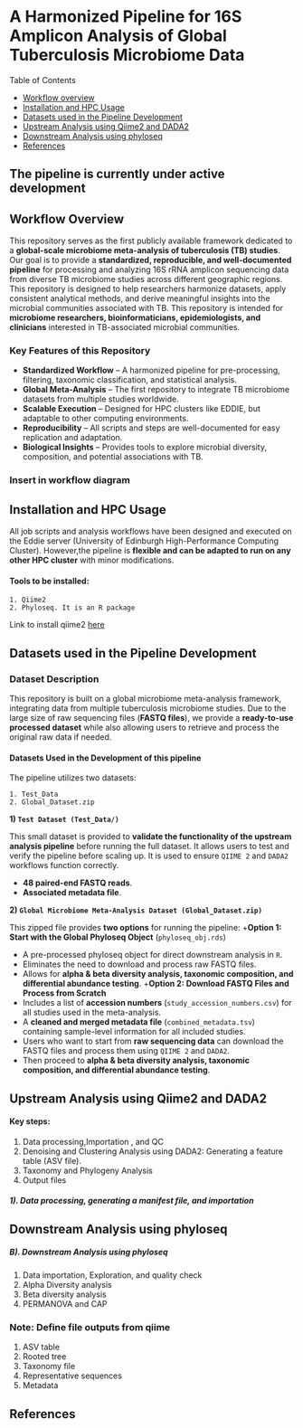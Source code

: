 # A Harmonized Pipeline for 16S Amplicon Analysis of Global Tuberculosis Microbiome Data
Table of Contents
* [Workflow overview](#workflow-overview)
* [Installation and HPC Usage](#Installation-and-HPC-Usage)
* [Datasets used in the Pipeline Development](#Datasets-used-in-the-Pipeline-Development)
* [Upstream Analysis using Qiime2 and DADA2](#Upstream-Analysis-using-Qiime2-and-DADA2)
* [Downstream Analysis using phyloseq](#Downstream-Analysis-using-phyloseq)
* [References](#references)
## The pipeline is currently under active development

## Workflow Overview
This repository serves as the first publicly available framework dedicated to a **global-scale microbiome meta-analysis of tuberculosis (TB) studies**. Our goal is to provide a **standardized, reproducible, and well-documented pipeline** for processing and analyzing 16S rRNA amplicon sequencing data from diverse TB microbiome studies across different geographic regions. This repository is designed to help researchers harmonize datasets, apply consistent analytical methods, and derive meaningful insights into the microbial communities associated with TB. This repository is intended for **microbiome researchers, bioinformaticians, epidemiologists, and clinicians** interested in TB-associated microbial communities.
### Key Features of this Repository
+ **Standardized Workflow** – A harmonized pipeline for pre-processing, filtering, taxonomic classification, and statistical analysis.
+ **Global Meta-Analysis** – The first repository to integrate TB microbiome datasets from multiple studies worldwide.
+ **Scalable Execution** – Designed for HPC clusters like EDDIE, but adaptable to other computing environments.
+ **Reproducibility** – All scripts and steps are well-documented for easy replication and adaptation.
+ **Biological Insights** – Provides tools to explore microbial diversity, composition, and potential associations with TB.

### Insert in workflow diagram

## Installation and HPC Usage
All job scripts and analysis workflows have been designed and executed on the Eddie server (University of Edinburgh High-Performance Computing Cluster). However,the pipeline is **flexible and can be adapted to run on any other HPC cluster** with minor modifications.
#### Tools to be installed:
```
1. Qiime2
2. Phyloseq. It is an R package
```
Link to install qiime2 [here](https://docs.qiime2.org/2024.10/install/)

## Datasets used in the Pipeline Development
### Dataset Description
This repository is built on a global microbiome meta-analysis framework, integrating data from multiple tuberculosis microbiome studies. Due to the large size of raw sequencing files (**FASTQ files**), we provide a **ready-to-use processed dataset** while also allowing users to retrieve and process the original raw data if needed.

#### Datasets Used in the Development of this pipeline
The pipeline utilizes two datasets:
```
1. Test_Data
2. Global_Dataset.zip
```
**1) `Test Dataset (Test_Data/)`**

This small dataset is provided to **validate the functionality of the upstream analysis pipeline** before running the full dataset. It allows users to test and verify the pipeline before scaling up. It is used to ensure `QIIME 2` and `DADA2` workflows function correctly.
+ **48 paired-end FASTQ reads**.
+ **Associated metadata file**.

**2) `Global Microbiome Meta-Analysis Dataset (Global_Dataset.zip)`**

This zipped file provides **two options** for running the pipeline:
+**Option 1: Start with the Global Phyloseq Object** (`phyloseq_obj.rds`)
  + A pre-processed phyloseq object for direct downstream analysis in `R`.
  + Eliminates the need to download and process raw FASTQ files.
  + Allows for **alpha & beta diversity analysis, taxonomic composition, and differential abundance testing**.
+**Option 2: Download FASTQ Files and Process from Scratch**
  + Includes a list of **accession numbers** (`study_accession_numbers.csv`) for all studies used in the meta-analysis.
  + A **cleaned and merged metadata file** (`combined_metadata.tsv`) containing sample-level information for all included studies.
  + Users who want to start from **raw sequencing data** can download the FASTQ files and process them using `QIIME 2` and `DADA2`.
  + Then proceed to **alpha & beta diversity analysis, taxonomic composition, and differential abundance testing**.
  
## Upstream Analysis using Qiime2 and DADA2

#### Key steps:
1. Data processing,Importation , and QC
2. Denoising and Clustering Analysis using DADA2: Generating a feature table (ASV file).
3. Taxonomy and Phylogeny Analysis
4. Output files
   
##### 1). Data processing, generating a manifest file, and importation

## Downstream Analysis using phyloseq

##### B). Downstream Analysis using phyloseq

1. Data importation, Exploration, and quality check
2. Alpha Diversity analysis
3. Beta diversity analysis
4. PERMANOVA and CAP

### Note: Define file outputs from qiime
1. ASV table
2. Rooted tree
3. Taxonomy file
4. Representative sequences
5. Metadata

## References

